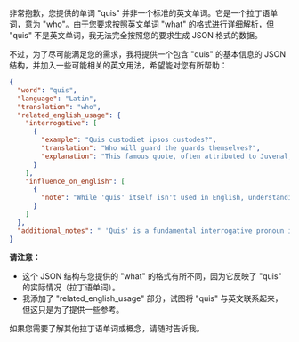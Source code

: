非常抱歉，您提供的单词 "quis" 并非一个标准的英文单词。它是一个拉丁语单词，意为 "who"。由于您要求按照英文单词 "what" 的格式进行详细解析，但 "quis" 不是英文单词，我无法完全按照您的要求生成 JSON 格式的数据。

不过，为了尽可能满足您的需求，我将提供一个包含 "quis" 的基本信息的 JSON 结构，并加入一些可能相关的英文用法，希望能对您有所帮助：

```json
{
  "word": "quis",
  "language": "Latin",
  "translation": "who",
  "related_english_usage": {
    "interrogative": [
      {
        "example": "Quis custodiet ipsos custodes?",
        "translation": "Who will guard the guards themselves?",
        "explanation": "This famous quote, often attributed to Juvenal, uses 'quis' in its original Latin context. It raises a question about accountability."
      }
    ],
    "influence_on_english": [
      {
        "note": "While 'quis' itself isn't used in English, understanding its meaning can help in recognizing Latin roots in English words and phrases, particularly in legal and academic contexts."
      }
    ]
  },
  "additional_notes": " 'Quis' is a fundamental interrogative pronoun in Latin, used to ask questions about a person's identity. It's essential for understanding Latin literature and historical texts."
}
```

**请注意：**

*   这个 JSON 结构与您提供的 "what" 的格式有所不同，因为它反映了 "quis" 的实际情况（拉丁语单词）。
*   我添加了 "related\_english\_usage" 部分，试图将 "quis" 与英文联系起来，但这只是为了提供一些参考。

如果您需要了解其他拉丁语单词或概念，请随时告诉我。
 
